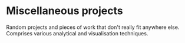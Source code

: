 # Miscellaneous projects
Random projects and pieces of work that don't really fit anywhere else. Comprises various analytical and visualisation techniques.
